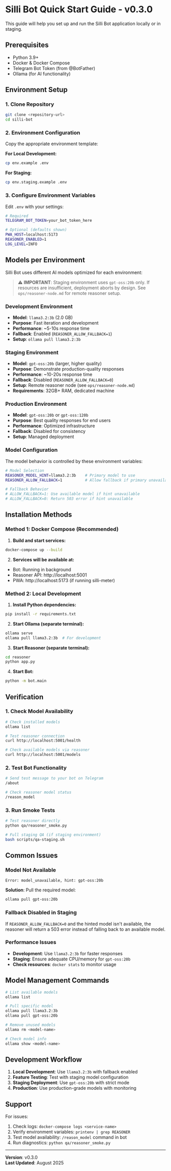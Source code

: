 # Silli Bot Quick Start Guide - v0.3.0

This guide will help you set up and run the Silli Bot application locally or in staging.

## Prerequisites

- Python 3.9+
- Docker & Docker Compose
- Telegram Bot Token (from @BotFather)
- Ollama (for AI functionality)

## Environment Setup

### 1. Clone Repository
```bash
git clone <repository-url>
cd silli-bot
```

### 2. Environment Configuration

Copy the appropriate environment template:

**For Local Development:**
```bash
cp env.example .env
```

**For Staging:**
```bash
cp env.staging.example .env
```

### 3. Configure Environment Variables

Edit `.env` with your settings:

```bash
# Required
TELEGRAM_BOT_TOKEN=your_bot_token_here

# Optional (defaults shown)
PWA_HOST=localhost:5173
REASONER_ENABLED=1
LOG_LEVEL=INFO
```

## Models per Environment

Silli Bot uses different AI models optimized for each environment:

> ⚠️ **IMPORTANT**: Staging environment uses `gpt-oss:20b` only. If resources are insufficient, deployment aborts by design. See `ops/reasoner-node.md` for remote reasoner setup.

### Development Environment
- **Model**: `llama3.2:3b` (2.0 GB)
- **Purpose**: Fast iteration and development
- **Performance**: ~5-10s response time
- **Fallback**: Enabled (`REASONER_ALLOW_FALLBACK=1`)
- **Setup**: `ollama pull llama3.2:3b`

### Staging Environment  
- **Model**: `gpt-oss:20b` (larger, higher quality)
- **Purpose**: Demonstrate production-quality responses
- **Performance**: ~10-20s response time
- **Fallback**: Disabled (`REASONER_ALLOW_FALLBACK=0`)
- **Setup**: Remote reasoner node (see `ops/reasoner-node.md`)
- **Requirements**: 32GB+ RAM, dedicated machine

### Production Environment
- **Model**: `gpt-oss:20b` or `gpt-oss:120b`
- **Purpose**: Best quality responses for end users
- **Performance**: Optimized infrastructure
- **Fallback**: Disabled for consistency
- **Setup**: Managed deployment

### Model Configuration

The model behavior is controlled by these environment variables:

```bash
# Model Selection
REASONER_MODEL_HINT=llama3.2:3b    # Primary model to use
REASONER_ALLOW_FALLBACK=1          # Allow fallback if primary unavailable

# Fallback Behavior
# ALLOW_FALLBACK=1: Use available model if hint unavailable
# ALLOW_FALLBACK=0: Return 503 error if hint unavailable
```

## Installation Methods

### Method 1: Docker Compose (Recommended)

1. **Build and start services:**
```bash
docker-compose up --build
```

2. **Services will be available at:**
- Bot: Running in background
- Reasoner API: http://localhost:5001
- PWA: http://localhost:5173 (if running silli-meter)

### Method 2: Local Development

1. **Install Python dependencies:**
```bash
pip install -r requirements.txt
```

2. **Start Ollama (separate terminal):**
```bash
ollama serve
ollama pull llama3.2:3b  # For development
```

3. **Start Reasoner (separate terminal):**
```bash
cd reasoner
python app.py
```

4. **Start Bot:**
```bash
python -m bot.main
```

## Verification

### 1. Check Model Availability
```bash
# Check installed models
ollama list

# Test reasoner connection
curl http://localhost:5001/health

# Check available models via reasoner
curl http://localhost:5001/models
```

### 2. Test Bot Functionality
```bash
# Send test message to your bot on Telegram
/about

# Check reasoner model status
/reason_model
```

### 3. Run Smoke Tests
```bash
# Test reasoner directly
python qa/reasoner_smoke.py

# Full staging QA (if staging environment)
bash scripts/qa-staging.sh
```

## Common Issues

### Model Not Available
```
Error: model_unavailable, hint: gpt-oss:20b
```
**Solution**: Pull the required model:
```bash
ollama pull gpt-oss:20b
```

### Fallback Disabled in Staging
If `REASONER_ALLOW_FALLBACK=0` and the hinted model isn't available, the reasoner will return a 503 error instead of falling back to an available model.

### Performance Issues
- **Development**: Use `llama3.2:3b` for faster responses
- **Staging**: Ensure adequate CPU/memory for `gpt-oss:20b`
- **Check resources**: `docker stats` to monitor usage

## Model Management Commands

```bash
# List available models
ollama list

# Pull specific model
ollama pull llama3.2:3b
ollama pull gpt-oss:20b

# Remove unused models
ollama rm <model-name>

# Check model info
ollama show <model-name>
```

## Development Workflow

1. **Local Development**: Use `llama3.2:3b` with fallback enabled
2. **Feature Testing**: Test with staging model configuration
3. **Staging Deployment**: Use `gpt-oss:20b` with strict mode
4. **Production**: Use production-grade models with monitoring

## Support

For issues:
1. Check logs: `docker-compose logs <service-name>`
2. Verify environment variables: `printenv | grep REASONER`
3. Test model availability: `/reason_model` command in bot
4. Run diagnostics: `python qa/reasoner_smoke.py`

---

**Version**: v0.3.0  
**Last Updated**: August 2025
